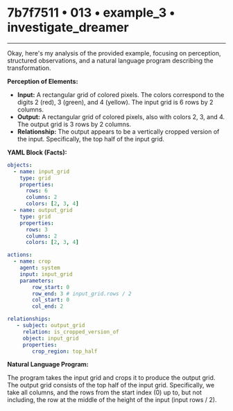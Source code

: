 # 7b7f7511 • 013 • example_3 • investigate_dreamer

---
Okay, here's my analysis of the provided example, focusing on perception, structured observations, and a natural language program describing the transformation.

**Perception of Elements:**

*   **Input:** A rectangular grid of colored pixels. The colors correspond to the digits 2 (red), 3 (green), and 4 (yellow). The input grid is 6 rows by 2 columns.
*   **Output:** A rectangular grid of colored pixels, also with colors 2, 3, and 4. The output grid is 3 rows by 2 columns.
*   **Relationship:** The output appears to be a vertically cropped version of the input. Specifically, the top half of the input grid.

**YAML Block (Facts):**



```yaml
objects:
  - name: input_grid
    type: grid
    properties:
      rows: 6
      columns: 2
      colors: [2, 3, 4]
  - name: output_grid
    type: grid
    properties:
      rows: 3
      columns: 2
      colors: [2, 3, 4]

actions:
  - name: crop
    agent: system
    input: input_grid
    parameters:
        row_start: 0
        row_end: 3 # input_grid.rows / 2
        col_start: 0
        col_end: 2

relationships:
   - subject: output_grid
     relation: is_cropped_version_of
     object: input_grid
     properties:
        crop_region: top_half
```



**Natural Language Program:**

The program takes the input grid and crops it to produce the output grid. The output grid consists of the top half of the input grid. Specifically, we take all columns, and the rows from the start index (0) up to, but not including, the row at the middle of the height of the input (input rows / 2).

